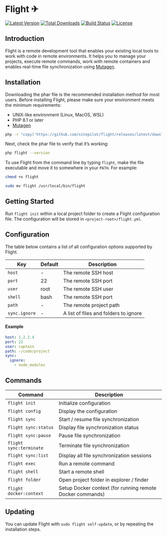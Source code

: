 # Flight ✈

<a href="https://github.com/sitepilot/flight/releases"><img src="https://img.shields.io/github/v/release/sitepilot/flight" alt="Latest Version"></a>
<a href="https://github.com/sitepilot/flight/releases"><img src="https://img.shields.io/github/downloads/sitepilot/flight/total" alt="Total Downloads"></a>
<a href="https://github.com/sitepilot/flight/actions"><img src="https://img.shields.io/github/actions/workflow/status/sitepilot/flight/tests.yml" alt="Build Status"></a>
<a href="https://github.com/sitepilot/flight"><img src="https://img.shields.io/github/license/sitepilot/flight" alt="License"></a>

## Introduction

Flight is a remote development tool that enables your existing local tools to work with code in remote environments. It
helps you to manage your projects, execute remote commands, work with remote containers and enables real-time file
synchronization using [Mutagen](https://mutagen.io).

## Installation

Downloading the phar file is the recommended installation method for most users. Before installing Flight, please make
sure your environment meets the minimum requirements:

* UNIX-like environment (Linux, MacOS, WSL)
* PHP 8.1 or later
* [Mutagen](https://mutagen.io/)

```bash
php -r "copy('https://github.com/sitepilot/flight/releases/latest/download/flight', 'flight');"
```

Next, check the phar file to verify that it’s working:

```bash
php flight --version
```

To use Flight from the command line by typing `flight`, make the file executable and move it to somewhere in
your `PATH`. For example:

```bash
chmod +x flight
```

```bash
sudo mv flight /usr/local/bin/flight
```

## Getting Started

Run `flight init` within a local project folder to create a Flight configuration file. The configuration will be stored
in `<project-root>/flight.yml`.

## Configuration

The table below contains a list of all configuration options supported by Flight.

| Key           | Default | Description                           |
|---------------|---------|---------------------------------------|
| `host`        | -       | The remote SSH host                   |
| `port`        | 22      | The remote SSH port                   |
| `user`        | root    | The remote SSH user                   |
| `shell`       | bash    | The remote SSH port                   |
| `path`        | -       | The remote project path               | 
| `sync.ignore` | -       | A list of files and folders to ignore |

#### Example

```yaml
host: 1.2.3.4
port: 22
user: captain
path: ~/code/project
sync:
  ignore:
    - node_modules
```

## Commands

| Command                 | Description                                               |
|-------------------------|-----------------------------------------------------------|
| `flight init`           | Initialize configuration                                  |
| `flight config`         | Display the configuration                                 |
| `flight sync`           | Start / resume file synchronization                       |
| `flight sync:status`    | Display file synchronization status                       |
| `flight sync:pause`     | Pause file synchronization                                |
| `flight sync:terminate` | Terminate file synchronization                            |
| `flight sync:list`      | Display all file synchronization sessions                 |
| `flight exec`           | Run a remote command                                      |
| `flight shell`          | Start a remote shell                                      |
| `flight folder`         | Open project folder in explorer / finder                  |
| `flight docker:context` | Setup Docker context (for running remote Docker commands) |

## Updating

You can update Flight with `sudo flight self-update`, or by repeating the installation steps.
